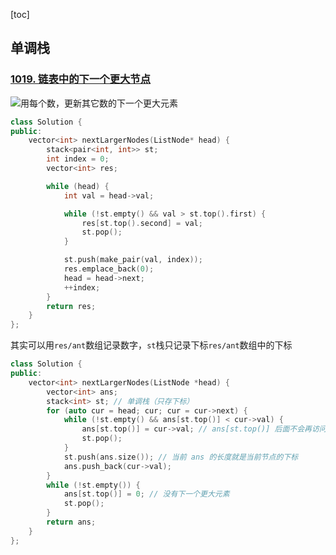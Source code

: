 [toc]

## 单调栈

### [1019. 链表中的下一个更大节点](https://leetcode.cn/problems/next-greater-node-in-linked-list/)

![用每个数，更新其它数的下一个更大元素](https://pic.leetcode.cn/1681051452-kjwDTN-1019-2-c.png)

```cpp
class Solution {
public:
    vector<int> nextLargerNodes(ListNode* head) {
        stack<pair<int, int>> st;
        int index = 0;
        vector<int> res;

        while (head) {
            int val = head->val;

            while (!st.empty() && val > st.top().first) {
                res[st.top().second] = val;
                st.pop();
            }

            st.push(make_pair(val, index));
            res.emplace_back(0);
            head = head->next;
            ++index;
        }
        return res;
    }
};
```

其实可以用`res/ant`数组记录数字，`st`栈只记录下标`res/ant`数组中的下标

```cpp
class Solution {
public:
    vector<int> nextLargerNodes(ListNode *head) {
        vector<int> ans;
        stack<int> st; // 单调栈（只存下标）
        for (auto cur = head; cur; cur = cur->next) {
            while (!st.empty() && ans[st.top()] < cur->val) {
                ans[st.top()] = cur->val; // ans[st.top()] 后面不会再访问到了
                st.pop();
            }
            st.push(ans.size()); // 当前 ans 的长度就是当前节点的下标
            ans.push_back(cur->val);
        }
        while (!st.empty()) {
            ans[st.top()] = 0; // 没有下一个更大元素
            st.pop();
        }
        return ans;
    }
};